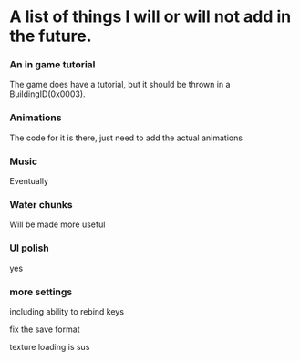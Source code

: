 # A list of things I will or will not add in the future.



### An in game tutorial

The game does have a tutorial, but it should be thrown in a BuildingID(0x0003).

### Animations

The code for it is there, just need to add the actual animations
### Music

Eventually

### Water chunks

Will be made more useful

### UI polish

yes

### more settings

including ability to rebind keys

fix the save format

texture loading is sus